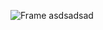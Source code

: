 ![Frame asdsadsad](https://user-images.githubusercontent.com/31367048/156783371-dbdb36aa-1985-4b18-88fb-c4358576223c.png)
